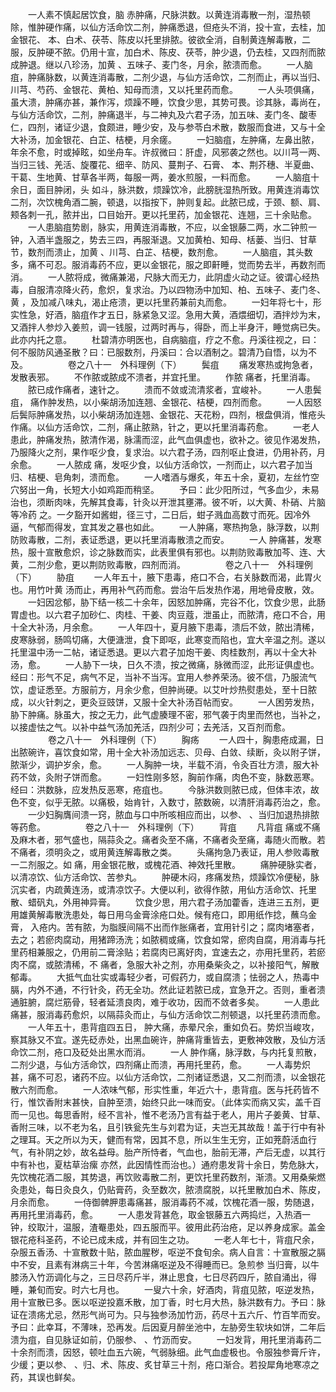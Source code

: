 <!-- { "loadSidebar": true } -->
　　一人素不慎起居饮食，脑 赤肿痛，尺脉洪数。以黄连消毒散一剂，湿热顿除，惟肿硬作痛，以仙方活命饮二剂，肿痛悉退，但疮头不消，投十宣，去桂，加金银花、 本、白术、茯苓、陈皮以托里排脓。彼欲全消，自制黄连解毒散，二服，反肿硬不脓。仍用十宣，加白术、陈皮、茯苓，肿少退，仍去桂，又四剂而脓成肿退。继以八珍汤，加黄 、五味子、麦门冬，月余，脓溃而愈。
　　一人脑疽，肿痛脉数，以黄连消毒散，二剂少退，与仙方活命饮，二剂而止，再以当归、川芎、芍药、金银花、黄柏、知母而溃，又以托里药而愈。
　　一人头项俱痛，虽大溃，肿痛亦甚，兼作泻，烦躁不睡，饮食少思，其势可畏。诊其脉，毒尚在，与仙方活命饮，二剂，肿痛退半，与二神丸及六君子汤，加五味、麦门冬、酸枣仁，四剂，诸证少退，食颇进，睡少安，及与参苓白术散，数服而食进，又与十全大补汤，加金银花、白芷、桔梗，月余瘥。
　　一妇脑疽，左肿痛，左鼻出脓，年余不愈，时或掉眩，如坐舟车。许叔微曰：肝虚，风邪袭之然也。以川芎一两、当归三钱、羌活、旋覆花、细辛、防风、蔓荆子、石膏、 本、荆芥穗、半夏曲、干葛、生地黄、甘草各半两，每服一两，姜水煎服，一料而愈。
　　一人脑疽十余日，面目肿闭，头 如斗，脉洪数，烦躁饮冷，此膀胱湿热所致。用黄连消毒饮二剂，次饮槐角酒二腕，顿退，以指按下，肿则复起。此脓已成，于颈、额、肩、颊各刺一孔，脓并出，口目始开。更以托里药，加金银花、连翘，三十余贴愈。
　　一人患脑疽势剧，脉实，用黄连消毒散，不应，以金银藤二两，水二钟煎一钟，入酒半盏服之，势去三四，再服渐退。又加黄柏、知母、栝蒌、当归、甘草节，数剂而溃止，加黄 、川芎、白芷、桔梗，数剂愈。
　　一人脑疽，其头数多，痛不可忍。服消毒药不应，更以金银花，服之即鼾睡，觉而势去半，再数剂而消。
　　一人脓将成，微痛兼渴，尺脉大而无力，此阴虚火动之证。彼谓心经热毒，自服清凉降火药，愈炽，复求治。乃以四物汤中加知、柏、五味子、麦门冬、黄 ，及加减八味丸，渴止疮溃，更以托里药兼前丸而愈。
　　一妇年将七十，形实性急，好酒，脑疽作才五日，脉紧急又涩。急用大黄，酒煨细切，酒拌炒为末，又酒拌人参炒入姜煎，调一钱服，过两时再与，得卧，而上半身汗，睡觉病已失。此亦内托之意。
　　杜碧清亦明医也，自病脑疽，疗之不愈。丹溪往视之，曰：何不服防风通圣散？曰：已服数剂，丹溪曰：合以酒制之。碧清乃自悟，以为不及。
　　
　　卷之八十一　外科理例（下）
　　鬓疽
　　痛发寒热或拘急者，发散表邪。
　　不作脓或脓成不溃者，并宜托里。
　　作脓 痛者，托里消毒。
　　脓已成作痛者，速针之。
　　溃而不敛或流清浆者，宜峻补。
　　一人患鬓疽， 痛作肿发热，以小柴胡汤加连翘、金银花、桔梗，四剂而愈。
　　一人因怒后鬓际肿痛发热，以小柴胡汤加连翘、金银花、天花粉，四剂，根盘俱消，惟疮头作痛。以仙方活命饮，二剂，痛止脓熟，针之，更以托里消毒药愈。
　　一老人患此，肿痛发热，脓清作渴，脉濡而涩，此气血俱虚也，欲补之。彼见作渴发热，乃服降火之剂，果作呕少食，复求治。以六君子汤，四剂呕止食进，仍用补药，月余愈。
　　一人脓成 痛，发呕少食，以仙方活命饮，一剂而止，以六君子加当归、桔梗、皂角刺，溃而愈。
　　一人嗜酒与爆炙，年五十余，夏初，左丝竹空穴努出一角，长短大小如鸡距而稍坚。
　　予曰：此少阳所过，气多血少，未易治也，须断肉味，先解其食毒，针灸以开泄其壅滞。彼不听，以大黄、朴硝、片脑等冷药 之。一夕豁开如酱蚶，径三寸，二日后，蚶子溅血高数寸而死。因冷外逼，气郁而得发，宜其发之暴也如此。
　　一人肿痛，寒热拘急，脉浮数，以荆防败毒散，二剂，表证悉退，更以托里消毒散溃之而安。
　　一人 肿痛甚，发寒热，服十宣散愈炽，诊之脉数而实，此表里俱有邪也。以荆防败毒散加芩、连、大黄，二剂少愈，更以荆防败毒散，四剂而消。
　　
　　卷之八十一　外科理例（下）
　　胁疽
　　一人年五十，腋下患毒，疮口不合，右关脉数而渴，此胃火也。用竹叶黄 汤而止，再用补气药而愈。尝治午后发热作渴，用地骨皮散，效。
　　一妇因忿郁，胁下结一核二十余年，因怒加肿痛，完谷不化，饮食少思，此肠胃虚也。以六君子加砂仁、肉桂、干姜、肉豆蔻，泄虽止，而脓清，疮口不合，用十全大补汤，月余愈。
　　一人年四十，夏月腋下患毒，溃后不敛，脓出清稀，皮寒脉弱，肠鸣切痛，大便溏泄，食下即呕，此寒变而陷也，宜大辛温之剂。遂以托里温中汤一二帖，诸证悉退。更以六君子加炮干姜、肉桂数剂，再以十全大补汤，愈。
　　一人胁下一块，日久不溃，按之微痛，脉微而涩，此形证俱虚也。经曰：形气不足，病气不足，当补不当泻。宜用人参养荣汤。彼不信，乃服流气饮，虚证悉至。方服前方，月余少愈，但肿尚硬。以艾叶炒热熨患处，至十日脓成，以火针刺之，更灸豆豉饼，又服十全大补汤百帖而安。
　　一人困劳发热，胁下肿痛。脉虽大，按之无力，此气虚腠理不密，邪气袭于肉里而然也，当补之，以接虚怯之气。以补中益气汤加羌活，四剂少可；去羌活，又百剂而愈。
　　
　　卷之八十一　外科理例（下）
　　胸疡
　　一人四十，胸患疮成漏，日出脓碗许，喜饮食如常，用十全大补汤加远志、贝母、白敛、续断，灸以附子饼，脓渐少，调护岁余，愈。
　　一人胸肿一块，半载不消，令灸百壮方溃，服大补药不敛，灸附子饼而愈。
　　一妇性刚多怒，胸前作痛，肉色不变，脉数恶寒。经曰：洪数脉，应发热反恶寒，疮疽也。
　　今脉洪数则脓已成，但体丰浓，故色不变，似乎无脓。以痛极，始肯针，入数寸，脓数碗，以清肝消毒药治之，愈。
　　一少妇胸膺间溃一窍，脓血与口中所咳相应而出，以参、 、当归加退热排脓等药愈。
　　
　　卷之八十一　外科理例（下）
　　背疽
　　凡背疽 痛或不痛及麻木者，邪气盛也，隔蒜灸之。痛者灸至不痛，不痛者灸至痛，毒随火而散。若不痛者，须明灸之，或用黄连解毒散之类。
　　头痛拘急乃表证，用人参败毒散一二剂服之。如 痛，用金银花散，或槐花酒、神效托里散。
　　痛肿硬脉实者，以清凉饮、仙方活命饮、苦参丸。
　　肿硬木闷，疼痛发热，烦躁饮冷便秘，脉沉实者，内疏黄连汤，或清凉饮子。大便以利，欲得作脓，用仙方活命饮、托里散、蜡矾丸，外用神异膏。
　　饮食少思，用六君子汤加藿香，连进三五剂，更用雄黄解毒散洗患处，每日用乌金膏涂疮口处。候有疮口，即用纸作捻，蘸乌金膏， 入疮内。苦有脓，为脂膜间隔不出而作胀痛者，宜用针引之；腐肉堵塞者，去之；若瘀肉腐动，用猪蹄汤洗；如脓稠或痛，饮食如常，瘀肉自腐，用消毒与托里药相兼服之，仍用前二膏涂贴；若腐肉已离好肉，宜速去之，亦用托里药，若瘀肉不腐，或脓清稀，不 痛者，急服大补之剂，亦用桑柴灸之，以补接阳气，解散郁毒。
　　大抵气血壮实或毒轻少者，可假药力，或自腐溃；怯弱之人，热毒中膈，内外不通，不行针灸，药无全功。然此证若脓已成，宜急开之。否则，重者溃通脏腑，腐烂筋骨，轻者延溃良肉，难于收功，因而不敛者多矣。
　　一人患此痛甚，服消毒药愈炽，以隔蒜灸而止，与仙方活命饮二剂顿退，以托里药溃而愈。
　　一人年五十，患背疽四五日， 肿大痛，赤晕尺余，重如负石。势炽当峻攻，察其脉又不宜。遂先砭赤处，出黑血碗许，肿痛背重皆去，更敷神效散，及仙方活命饮二剂，疮口及砭处出黑水而消。
　　一人 肿作痛，脉浮数，与内托复煎散，二剂少退，与仙方活命饮，四剂痛止而溃，再用托里药，愈。
　　一人毒势炽甚，痛不可忍，诸药不应。以仙方活命饮，二剂诸证悉退，又二剂而溃，以金银花散六剂而愈。
　　一人浓味气郁，形实性重，年近六十，患背疽。医与托药皆不行，惟饮香附末甚快，自肿至溃，始终只此一味而安。（此体实而病又实，盖千百而一见也。每思香附，经不言补，惟不老汤乃言有益于老人，用片子姜黄、甘草、香附三味，以不老为名，且引铁瓮先生与刘君为证，夫岂无其故哉！盖于行中有补之理耳。天之所以为天，健而有常，因其不息，所以生生无穷，正如茺蔚活血行气，有补阴之妙，故名益母。胎产所恃者，气血也，胎前无滞，产后无虚，以其行中有补也，夏枯草治瘰 亦然，此因情性而治也。）通府患发背十余日，势危脉大，先饮槐花酒二服，其势退，再饮败毒散二剂，更饮托里药数剂，渐溃。又用桑柴燃灸患处，每日灸良久，仍贴膏药，灸至数次，脓溃腐脱，以托里散加白术、陈皮，月余而愈。
　　一侍御髀胛患毒痛甚，服消毒药不减，饮槐花酒一服，势随退，再用托里消毒药，愈。
　　一人患发背甚危，取金银藤五六两捣烂，入热酒一钟，绞取汁，温服，渣罨患处，四五服而平。彼用此药治疮，足以养身成家。盖金银花疮科圣药，不论已成未成，并有回生之功。
　　一老人年七十，背疽尺余，杂服五香汤、十宣散数十贴，脓血腥秽，呕逆不食旬余。病人自言：十宣散服之膈中不安，且素有淋病三十年，今苦淋痛呕逆及不得睡而已。急煎参 当归膏，以牛膝汤入竹沥调化与之，三日尽药斤半，淋止思食，七日尽药四斤，脓自涌出，得睡，兼旬而安。时六七月也。
　　一叟六十余，好酒肉，背疽见脓，呕逆发热，用十宣散已多。医以呕逆投嘉禾散，加丁香，时七月大热，脉洪数有力。予曰：脉证在溃疡尤忌，然形气尚可为。只与独参汤加竹沥，药尽十五六斤、竹百竿而安。予曰：此幸耳，不薄味，恐再发。后因夏月醉坐池中，左胁旁生软块如饼，二年后溃为疽，自见脉证如前，仍服参、 、竹沥而安。
　　一妇发背，用托里消毒药二十余剂而溃，因怒，顿吐血五六碗，气弱脉细。此气血虚极也。令服独参膏斤许，少缓；更以参、 、归、术、陈皮、炙甘草三十剂，疮口渐合。若投犀角地寒凉之药，其误也鲜矣。

